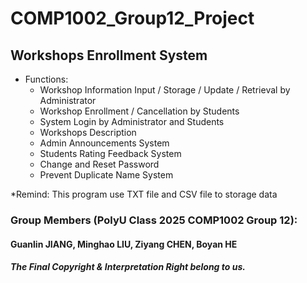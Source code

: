 # COMP1002_Group12_Project

## Workshops Enrollment System
- Functions:
  - Workshop Information Input / Storage / Update / Retrieval by Administrator
  - Workshop Enrollment / Cancellation by Students
  - System Login by Administrator and Students
  - Workshops Description 
  - Admin Announcements System
  - Students Rating Feedback System
  - Change and Reset Password
  - Prevent Duplicate Name System
 
*Remind: This program use TXT file and CSV file to storage data

### Group Members (PolyU Class 2025 COMP1002 Group 12): 
#### Guanlin JIANG, Minghao LIU, Ziyang CHEN, Boyan HE


##### The Final Copyright & Interpretation Right belong to us.
